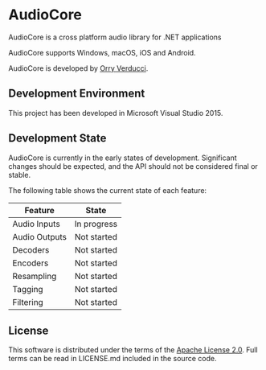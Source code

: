AudioCore
=========
AudioCore is a cross platform audio library for .NET applications

AudioCore supports Windows, macOS, iOS and Android.

AudioCore is developed by [Orry Verducci](http://www.orryverducci.co.uk/).

Development Environment
-----------------------
This project has been developed in Microsoft Visual Studio 2015.

Development State
-----------------

AudioCore is currently in the early states of development. Significant changes should be expected, and the API should not be considered final or stable.

The following table shows the current state of each feature:

| Feature       | State         |
| ------------- |:-------------:|
| Audio Inputs  | In progress   |
| Audio Outputs | Not started   |
| Decoders      | Not started   |
| Encoders      | Not started   |
| Resampling    | Not started   |
| Tagging       | Not started   |
| Filtering     | Not started   |

License
-------
This software is distributed under the terms of the [Apache License 2.0](https://www.apache.org/licenses/LICENSE-2.0). Full terms can be read in LICENSE.md included in the source code.